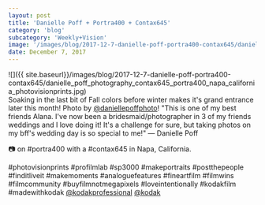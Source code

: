 ```yaml
---
layout: post
title: 'Danielle Poff + Portra400 + Contax645'
category: 'blog'
subcategory: 'Weekly+Vision'
image: '/images/blog/2017-12-7-danielle-poff-portra400-contax645/danielle_poff_photography_contax645_portra400_napa_california_photovisionprints.jpg'
date: December 7, 2017
---
```


![]({{ site.baseurl}}/images/blog/2017-12-7-danielle-poff-portra400-contax645/danielle_poff_photography_contax645_portra400_napa_california_photovisionprints.jpg)  
Soaking in the last bit of Fall colors before winter makes it's grand entrance later this month! Photo by [@daniellepoffphoto](http://www.instagram.com/daniellepoffphoto/?hl=en)! "This is one of my best friends Alana. I've now been a bridesmaid/photographer in 3 of my friends weddings and I love doing it! It's a challenge for sure, but taking photos on my bff's wedding day is so special to me!" — Danielle Poff 

📷 on #portra400 with a #contax645 in Napa, California.

#photovisionprints #profilmlab #sp3000 #makeportraits
#postthepeople #finditliveit #makemoments  #analoguefeatures #fineartfilm #filmwins #filmcommunity #buyfilmnotmegapixels #loveintentionally #kodakfilm #madewithkodak [@kodakprofessional](http://www.instagram.com/kodakprofessional/?hl=en) [@kodak](http://www.instagram.com/kodak/?hl=en)